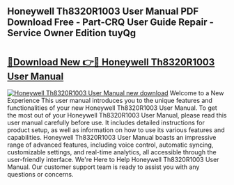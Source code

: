 ## Honeywell Th8320R1003 User Manual PDF Download Free - Part-CRQ User Guide Repair - Service Owner Edition tuyQg

# <h2><a href="http://bc26840.oget.top/?id=Honeywell+Th8320R1003+User+Manual">🔗Download New 👉🔴 Honeywell Th8320R1003 User Manual</a></h2>

[![Honeywell Th8320R1003 User Manual new download](https://i.imgur.com/5g1atiW.png)](http://bc26840.oget.top/?id=Honeywell+Th8320R1003+User+Manual)
Welcome to a New Experience This user manual introduces you to the unique features and functionalities of your new Honeywell Th8320R1003 User Manual. To get the most out of your Honeywell Th8320R1003 User Manual, please read this user manual carefully before use. It includes detailed instructions for product setup, as well as information on how to use its various features and capabilities. Honeywell Th8320R1003 User Manual boasts an impressive range of advanced features, including voice control, automatic syncing, customizable settings, and real-time analytics, all accessible through the user-friendly interface. We're Here to Help Honeywell Th8320R1003 User Manual. Our customer support team is ready to assist you with any questions or concerns.
